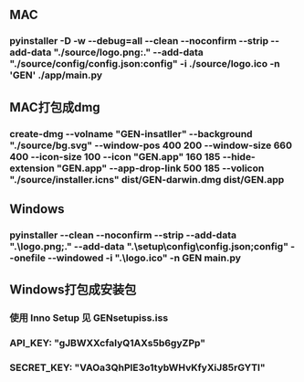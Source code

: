 ## MAC
### pyinstaller -D -w --debug=all --clean --noconfirm --strip --add-data "./source/logo.png:." --add-data "./source/config/config.json:config"  -i ./source/logo.ico -n 'GEN' ./app/main.py

## MAC打包成dmg
### create-dmg --volname "GEN-insatller" --background "./source/bg.svg" --window-pos 400 200 --window-size 660 400 --icon-size 100  --icon "GEN.app" 160 185 --hide-extension "GEN.app" --app-drop-link 500 185  --volicon "./source/installer.icns"  dist/GEN-darwin.dmg  dist/GEN.app

## Windows
### pyinstaller --clean --noconfirm --strip --add-data ".\\logo.png;." --add-data ".\\setup\\config\\config.json;config" --onefile --windowed -i ".\\logo.ico" -n GEN main.py

## Windows打包成安装包
### 使用 Inno Setup 见 GENsetupiss.iss

### API_KEY: "gJBWXXcfaIyQ1AXs5b6gyZPp"
### SECRET_KEY: "VAOa3QhPlE3o1tybWHvKfyXiJ85rGYTl"


<!-- sips -z 16 16     logo.png --out icon_16x16.png
sips -z 32 32     logo.png --out icon_16x16@2x.png
sips -z 32 32     logo.png --out icon_32x32.png
sips -z 64 64     logo.png --out icon_32x32@2x.png
sips -z 128 128   logo.png --out icon_128x128.png
sips -z 256 256   logo.png --out icon_128x128@2x.png
sips -z 256 256   logo.png --out icon_256x256.png
sips -z 512 512   logo.png --out icon_256x256@2x.png
sips -z 512 512   logo.png --out icon_512x512.png
cp logo.png icon_512x512@2x.png 
iconutil -c icns logo.iconset   
-->
